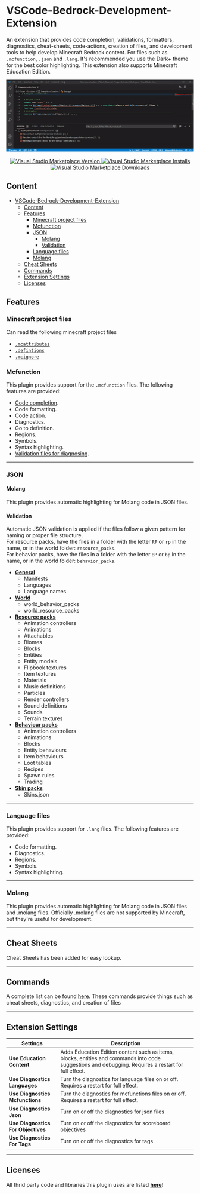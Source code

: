 # VSCode-Bedrock-Development-Extension

An extension that provides code completion, validations, formatters, diagnostics, cheat-sheets, code-actions, creation of files, and development tools to help develop Minecraft
Bedrock content. For files such as `.mcfunction`, `.json` and `.lang`. It's recommended you use the Dark+ theme for the best color highlighting. This extension also supports
Minecraft Education Edition.

![overview](documentation/resources/overview.gif)

<p align="center">
  <a href="https://marketplace.visualstudio.com/items?itemName=BlockceptionLtd.blockceptionvscodeminecraftbedrockdevelopmentextension">
  <img alt="Visual Studio Marketplace Version" src="https://img.shields.io/visual-studio-marketplace/v/BlockceptionLtd.blockceptionvscodeminecraftbedrockdevelopmentextension?style=for-the-badge">
    <img alt="Visual Studio Marketplace Installs" src="https://img.shields.io/visual-studio-marketplace/i/BlockceptionLtd.blockceptionvscodeminecraftbedrockdevelopmentextension?style=for-the-badge">
    <img alt="Visual Studio Marketplace Downloads" src="https://img.shields.io/visual-studio-marketplace/d/BlockceptionLtd.blockceptionvscodeminecraftbedrockdevelopmentextension?style=for-the-badge">
  </a>
</p>

## Content

- [VSCode-Bedrock-Development-Extension](#vscode-bedrock-development-extension)
  - [Content](#content)
  - [Features](#features)
    - [Minecraft project files](#minecraft-project-files)
    - [Mcfunction](#mcfunction)
    - [JSON](#json)
      - [Molang](#molang)
      - [Validation](#validation)
    - [Language files](#language-files)
    - [Molang](#molang-1)
  - [Cheat Sheets](#cheat-sheets)
  - [Commands](#commands)
  - [Extension Settings](#extension-settings)
  - [Licenses](#licenses)

## Features

### Minecraft project files

Can read the following minecraft project files

- [`.mcattributes`](./documentation/project/MCAttributes.md)
- [`.defintions`](./documentation/project/MCDefintions.md)
- [`.mcignore`](./documentation/project/MCIgnore.md)

### Mcfunction

This plugin provides support for the `.mcfunction` files. The following features are provided:

- [Code completion](documentation/completion/Mcfunctions.md).
- Code formatting.
- Code action.
- Diagnostics.
- Go to definition.
- Regions.
- Symbols.
- Syntax highlighting.
- [Validation files for diagnosing](documentation/Commands.md).

---

### JSON

#### Molang

This plugin provides automatic highlighting for Molang code in JSON files.

#### Validation

Automatic JSON validation is applied if the files follow a given pattern for naming or proper file structure.  
For resource packs, have the files in a folder with the letter `RP` or `rp` in the name, or in the world folder: `resource_packs`.  
For behavior packs, have the files in a folder with the letter `BP` or `bp` in the name, or in the world folder: `behavior_packs`.

- [**General**](./documentation/Json%20Validation.md#general)
  - Manifests
  - Languages
  - Language names
- [**World**](./documentation/Json%20Validation.md#world)
  - world_behavior_packs
  - world_resource_packs
- [**Resource packs**](./documentation/Json%20Validation.md#resource-packs)
  - Animation controllers
  - Animations
  - Attachables
  - Biomes
  - Blocks
  - Entities
  - Entity models
  - Flipbook textures
  - Item textures
  - Materials
  - Music definitions
  - Particles
  - Render controllers
  - Sound definitions
  - Sounds
  - Terrain textures
- [**Behaviour packs**](./documentation/Json%20Validation.md#behaviour-packs)
  - Animation controllers
  - Animations
  - Blocks
  - Entity behaviours
  - Item behaviours
  - Loot tables
  - Recipes
  - Spawn rules
  - Trading
- [**Skin packs**](./documentation/Json%20Validation.md#skinpacks)
  - Skins.json

---

### Language files

This plugin provides support for `.lang` files. The following features are provided:

- Code formatting.
- Diagnostics.
- Regions.
- Symbols.
- Syntax highlighting.

---

### Molang

This plugin provides automatic highlighting for Molang code in JSON files and .molang files. Officially .molang files are not supported by Minecraft, but they're useful for
development.

---

## Cheat Sheets

Cheat Sheets has been added for easy lookup.

---

## Commands

A complete list can be found [here](documentation/Commands.md). These commands provide things such as cheat sheets, diagnostics, and creation of files

---

## Extension Settings

| Settings                           | Description                                                                                                                                          |
| ---------------------------------- | ---------------------------------------------------------------------------------------------------------------------------------------------------- |
| **Use Education Content**          | Adds Education Edition content such as items, blocks, entities and commands into code suggestions and debugging. Requires a restart for full effect. |
| **Use Diagnostics Languages**      | Turn the diagnostics for language files on or off. Requires a restart for full effect.                                                               |
| **Use Diagnostics Mcfunctions**    | Turn the diagnostics for mcfunctions files on or off. Requires a restart for full effect.                                                            |
| **Use Diagnostics Json**           | Turn on or off the diagnostics for json files                                                                                                        |
| **Use Diagnostics For Objectives** | Turn on or off the diagnostics for scoreboard objectives                                                                                             |
| **Use Diagnostics For Tags**       | Turn on or off the diagnostics for tags                                                                                                              |

---

## Licenses

All thrid party code and libraries this plugin uses are listed [**here**](./LICENSES/Licenses.md)!
